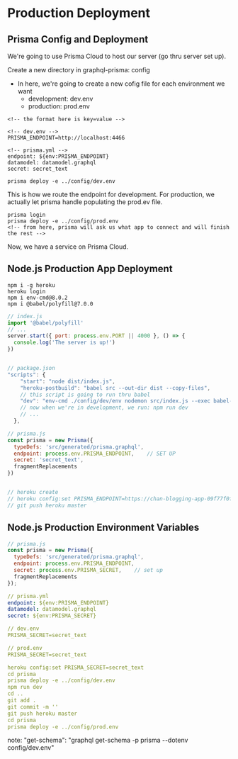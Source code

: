 # Production Deployment

## Prisma Config and Deployment

We're going to use Prisma Cloud to host our server (go thru server set up).

Create a new directory in graphql-prisma: config

- In here, we're going to create a new cofig file for each environment we want
  - development: dev.env
  - production: prod.env

```env
<!-- the format here is key=value -->

<!-- dev.env -->
PRISMA_ENDPOINT=http://localhost:4466

<!-- prisma.yml -->
endpoint: ${env:PRISMA_ENDPOINT}
datamodel: datamodel.graphql
secret: secret_text

prisma deploy -e ../config/dev.env
```
This is how we route the endpoint for development. For production, we actually let prisma handle populating the prod.ev file.

```
prisma login
prisma deploy -e ../config/prod.env
<!-- from here, prisma will ask us what app to connect and will finish the rest -->
```
Now, we have a service on Prisma Cloud.

## Node.js Production App Deployment

```cli
npm i -g heroku
heroku login
npm i env-cmd@8.0.2
npm i @babel/polyfill@7.0.0
```

```js
// index.js
import '@babel/polyfill'
// ...
server.start({ port: process.env.PORT || 4000 }, () => {
  console.log('The server is up!')
})


// package.json
"scripts": {
    "start": "node dist/index.js",
    "heroku-postbuild": "babel src --out-dir dist --copy-files",
    // this script is going to run thru babel
    "dev": "env-cmd ./config/dev/env nodemon src/index.js --exec babel-node",
    // now when we're in development, we run: npm run dev
    // ...
  },

// prisma.js
const prisma = new Prisma({
  typeDefs: 'src/generated/prisma.graphql',
  endpoint: process.env.PRISMA_ENDPOINT,    // SET UP
  secret: 'secret_text',
  fragmentReplacements
})


// heroku create
// heroku config:set PRISMA_ENDPOINT=https://chan-blogging-app-09f77f0fe6.herokuapp.com/chan-blogging-app/prod
// git push heroku master
```


## Node.js Production Environment Variables

```js
// prisma.js
const prisma = new Prisma({
  typeDefs: 'src/generated/prisma.graphql',
  endpoint: process.env.PRISMA_ENDPOINT,
  secret: process.env.PRISMA_SECRET,    // set up
  fragmentReplacements
});

```

```yml
// prisma.yml
endpoint: ${env:PRISMA_ENDPOINT}
datamodel: datamodel.graphql
secret: ${env:PRISMA_SECRET}

// dev.env
PRISMA_SECRET=secret_text

// prod.env
PRISMA_SECRET=secret_text

heroku config:set PRISMA_SECRET=secret_text
cd prisma
prisma deploy -e ../config/dev.env
npm run dev
cd ..
git add .
git commit -m ''
git push heroku master
cd prisma
prisma deploy -e ../config/prod.env
```

note: "get-schema": "graphql get-schema -p prisma --dotenv config/dev.env"
